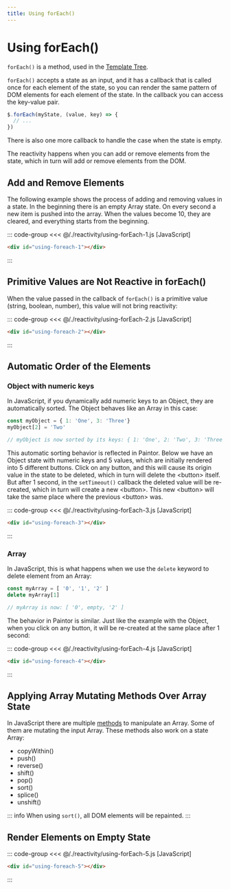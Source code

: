 ```yaml
---
title: Using forEach()
---
```


<script setup>
  import { onMounted } from 'vue'
  
  onMounted(async () => {
    await import('./using-forEach-1.js')
    await import('./using-forEach-2.js')
    await import('./using-forEach-3.js')
    await import('./using-forEach-4.js')
    await import('./using-forEach-5.js')
  })
</script>

# Using forEach()

`forEach()` is a method, used in the [Template Tree](../templates/template-tree.md).

`forEach()` accepts a state as an input, and it has a callback that is called once for each element
of the state, so you can render the same pattern of DOM elements for each element of the state.
In the callback you can access the key-value pair.

```js
$.forEach(myState, (value, key) => {
  // ...
})
```

There is also one more callback to handle the case when the state is empty.

The reactivity happens when you can add or remove elements from the state,
which in turn will add or remove elements from the DOM.

## Add and Remove Elements

The following example shows the process of adding and removing values in a state. In the
beginning there is an empty Array state. On every second a new item is pushed into the array.
When the values become 10, they are cleared, and everything starts from the beginning.

::: code-group
<<< @/./reactivity/using-forEach-1.js [JavaScript]
```html [HTML]
<div id="using-foreach-1"></div>
```
:::

<Badge type="warning" text="example" />
<div class="example">
  <div id="using-foreach-1"></div>
</div>

## Primitive Values are Not Reactive in forEach()

When the value passed in the callback of `forEach()` is a primitive value
(string, boolean, number), this value will not bring reactivity:

::: code-group
<<< @/./reactivity/using-forEach-2.js [JavaScript]
```html [HTML]
<div id="using-foreach-2"></div>
```
:::

<Badge type="warning" text="example" />
<div class="example">
  <div id="using-foreach-2"></div>
</div>

## Automatic Order of the Elements

### Object with numeric keys

In JavaScript, if you dynamically add numeric keys to an Object, they are automatically sorted.
The Object behaves like an Array in this case: 

```js
const myObject = { 1: 'One', 3: 'Three'}
myObject[2] = 'Two'

// myObject is now sorted by its keys: { 1: 'One', 2: 'Two', 3: 'Three' }
```

This automatic sorting behavior is reflected in Paintor. Below we have an Object state with numeric
keys and 5 values, which are initially rendered into 5 different buttons. Click on any button, and
this will cause its origin value in the state to be deleted, which in turn will delete the
\<button\> itself. But after 1 second, in the `setTimeout()` callback the deleted value will be
re-created, which in turn will create a new \<button\>. This new \<button\> will take the same
place where the previous \<button\> was.

::: code-group
<<< @/./reactivity/using-forEach-3.js [JavaScript]
```html [HTML]
<div id="using-foreach-3"></div>
```
:::

<Badge type="warning" text="example" />
<div class="example">
  <div id="using-foreach-3"></div>
</div>

### Array

In JavaScript, this is what happens when we use the `delete` keyword to delete element from an
Array:

```js
const myArray = [ '0', '1', '2' ]
delete myArray[1]

// myArray is now: [ '0', empty, '2' ]
```

The behavior in Paintor is similar. Just like the example with the Object, when you click on any
button, it will be re-created at the same place after 1 second:

::: code-group
<<< @/./reactivity/using-forEach-4.js [JavaScript]
```html [HTML]
<div id="using-foreach-4"></div>
```
:::

<Badge type="warning" text="example" />
<div class="example">
  <div id="using-foreach-4"></div>
</div>

## Applying Array Mutating Methods Over Array State

In JavaScript there are multiple [methods](https://developer.mozilla.org/en-US/docs/Web/JavaScript/Reference/Global_Objects/Array)
to manipulate an Array. Some of them are mutating the input Array. These methods also work on a
state Array:

- copyWithin()
- push()
- reverse()
- shift()
- pop()
- sort()
- splice()
- unshift()

::: info
When using `sort()`, all DOM elements will be repainted. 
:::

## Render Elements on Empty State

::: code-group
<<< @/./reactivity/using-forEach-5.js [JavaScript]
```html [HTML]
<div id="using-foreach-5"></div>
```
:::

<Badge type="warning" text="example" />
<div class="example">
  <div id="using-foreach-5"></div>
</div>
